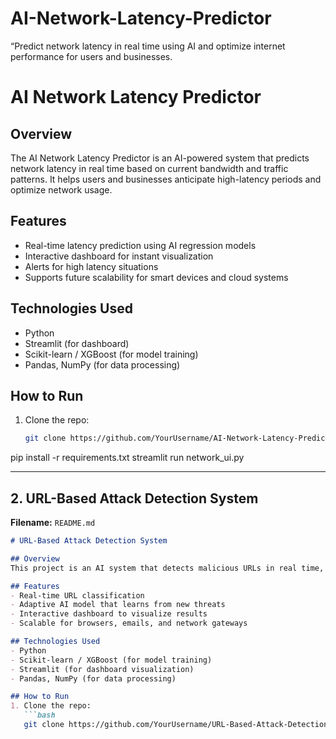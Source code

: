 # AI-Network-Latency-Predictor
“Predict network latency in real time using AI and optimize internet performance for users and businesses.
# AI Network Latency Predictor

## Overview
The AI Network Latency Predictor is an AI-powered system that predicts network latency in real time based on current bandwidth and traffic patterns. It helps users and businesses anticipate high-latency periods and optimize network usage.

## Features
- Real-time latency prediction using AI regression models
- Interactive dashboard for instant visualization
- Alerts for high latency situations
- Supports future scalability for smart devices and cloud systems

## Technologies Used
- Python
- Streamlit (for dashboard)
- Scikit-learn / XGBoost (for model training)
- Pandas, NumPy (for data processing)

## How to Run
1. Clone the repo:
   ```bash
   git clone https://github.com/YourUsername/AI-Network-Latency-Predictor.git
pip install -r requirements.txt
streamlit run network_ui.py

---

## **2. URL-Based Attack Detection System**

**Filename:** `README.md`  

```markdown
# URL-Based Attack Detection System

## Overview
This project is an AI system that detects malicious URLs in real time, protecting users from phishing and malware attacks. The system analyzes URL patterns, special characters, and other features to classify links as safe or malicious.

## Features
- Real-time URL classification
- Adaptive AI model that learns from new threats
- Interactive dashboard to visualize results
- Scalable for browsers, emails, and network gateways

## Technologies Used
- Python
- Scikit-learn / XGBoost (for model training)
- Streamlit (for dashboard visualization)
- Pandas, NumPy (for data processing)

## How to Run
1. Clone the repo:
   ```bash
   git clone https://github.com/YourUsername/URL-Based-Attack-Detection.git
